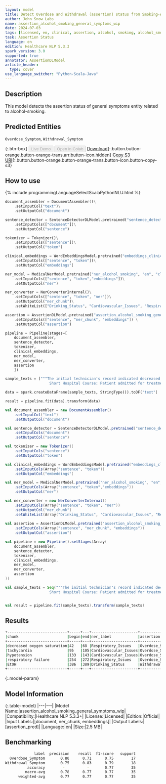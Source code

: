 ```yaml
---
layout: model
title: Detect Overdose and Withdrawal (assertion) status from Smoking-Alcohol related symptoms
author: John Snow Labs
name: assertion_alcohol_smoking_general_symptoms_wip
date: 2024-07-03
tags: [licensed, en, clinical, assertion, alcohol, smoking, alcohol_smoking, withdrawal_symptom, overdose_symptom]
task: Assertion Status
language: en
edition: Healthcare NLP 5.3.3
spark_version: 3.0
supported: true
annotator: AssertionDLModel
article_header:
  type: cover
use_language_switcher: "Python-Scala-Java"
---
```


## Description

This model detects the assertion status of general symptoms entity related to alcohol-smoking.

## Predicted Entities

`Overdose_Symptom`, `Withdrawal_Symptom`

{:.btn-box}
<button class="button button-orange" disabled>Live Demo</button>
<button class="button button-orange" disabled>Open in Colab</button>
[Download](https://s3.amazonaws.com/auxdata.johnsnowlabs.com/clinical/models/assertion_alcohol_smoking_general_symptoms_wip_en_5.3.3_3.0_1720021258349.zip){:.button.button-orange.button-orange-trans.arr.button-icon.hidden}
[Copy S3 URI](s3://auxdata.johnsnowlabs.com/clinical/models/assertion_alcohol_smoking_general_symptoms_wip_en_5.3.3_3.0_1720021258349.zip){:.button.button-orange.button-orange-trans.button-icon.button-copy-s3}

## How to use



<div class="tabs-box" markdown="1">
{% include programmingLanguageSelectScalaPythonNLU.html %}
  
```python
document_assembler = DocumentAssembler()\
    .setInputCol("text")\
    .setOutputCol("document")

sentence_detector = SentenceDetectorDLModel.pretrained("sentence_detector_dl", "en")\
    .setInputCols(["document"])\
    .setOutputCol("sentence")

tokenizer = Tokenizer()\
    .setInputCols(["sentence"])\
    .setOutputCol("token")

clinical_embeddings = WordEmbeddingsModel.pretrained("embeddings_clinical", "en", "clinical/models")\
    .setInputCols(["sentence", "token"])\
    .setOutputCol("embeddings")

ner_model = MedicalNerModel.pretrained("ner_alcohol_smoking", "en", "clinical/models")\
    .setInputCols(["sentence", "token","embeddings"])\
    .setOutputCol("ner")

ner_converter = NerConverterInternal()\
    .setInputCols(["sentence", "token", "ner"])\
    .setOutputCol("ner_chunk")\
    .setWhiteList(["Drinking_Status", "Cardiovascular_Issues", "Respiratory_Issues", "GUT_Issues", "Neurologic_Issues", "Psychiatric_Issues", "Other_Health_Issues"])

assertion = AssertionDLModel.pretrained("assertion_alcohol_smoking_general_symptoms_wip", "en", "clinical/models")\
    .setInputCols(["sentence", "ner_chunk", "embeddings"]) \
    .setOutputCol("assertion")

pipeline = Pipeline(stages=[
    document_assembler, 
    sentence_detector,
    tokenizer,
    clinical_embeddings,
    ner_model,
    ner_converter,
    assertion
    ])

sample_texts = ["""The initial technician's record indicated decreased oxygen saturation (55%) by pulse oximetry, tachycardia (heart rate 110 bpm), and hypotension (blood pressure 90/72 mmHg).He was admitted to the intensive care unit with a preliminary diagnosis of acute respiratory failure due to acute alcohol intoxication.
                    Short Hospital Course: Patient admitted for treatment of EtOH withdrawal following an attack."""]

data = spark.createDataFrame(sample_texts, StringType()).toDF("text")

result = pipeline.fit(data).transform(data)
```
```scala
val document_assembler = new DocumentAssembler()
    .setInputCol("text")
    .setOutputCol("document")

val sentence_detector = SentenceDetectorDLModel.pretrained("sentence_detector_dl", "en")
    .setInputCols("document")
    .setOutputCol("sentence")

val tokenizer = new Tokenizer()
    .setInputCols("sentence")
    .setOutputCol("token")

val clinical_embeddings = WordEmbeddingsModel.pretrained("embeddings_clinical", "en", "clinical/models")
    .setInputCols(Array("sentence", "token"))
    .setOutputCol("embeddings")

val ner_model = MedicalNerModel.pretrained("ner_alcohol_smoking", "en", "clinical/models")
    .setInputCols(Array("sentence", "token","embeddings"))
    .setOutputCol("ner")

val ner_converter = new NerConverterInternal()
    .setInputCols(Array("sentence", "token", "ner"))
    .setOutputCol("ner_chunk")
    .setWhiteList(Array("Drinking_Status", "Cardiovascular_Issues", "Respiratory_Issues", "GUT_Issues", "Neurologic_Issues", "Psychiatric_Issues", "Other_Health_Issues"))
    
val assertion = AssertionDLModel.pretrained("assertion_alcohol_smoking_general_symptoms_wip", "en", "clinical/models")
    .setInputCols(Array("sentence", "ner_chunk", "embeddings"))
    .setOutputCol("assertion")

val pipeline = new Pipeline().setStages(Array(
    document_assembler, 
    sentence_detector,
    tokenizer,
    clinical_embeddings,
    ner_model,
    ner_converter,
    assertion
))

val sample_texts = Seq("""The initial technician's record indicated decreased oxygen saturation (55%) by pulse oximetry, tachycardia (heart rate 110 bpm), and hypotension (blood pressure 90/72 mmHg).He was admitted to the intensive care unit with a preliminary diagnosis of acute respiratory failure due to acute alcohol intoxication.
                    Short Hospital Course: Patient admitted for treatment of EtOH withdrawal following an attack.""").toDF("text")


val result = pipeline.fit(sample_texts).transform(sample_texts)
```
</div>

## Results

```bash
+---------------------------+-----+---+---------------------+------------------+----------+
|chunk                      |begin|end|ner_label            |assertion         |confidence|
+---------------------------+-----+---+---------------------+------------------+----------+
|decreased oxygen saturation|42   |68 |Respiratory_Issues   |Overdose_Symptom  |0.9947    |
|tachycardia                |95   |105|Cardiovascular_Issues|Overdose_Symptom  |0.9941    |
|hypotension                |133  |143|Cardiovascular_Issues|Overdose_Symptom  |0.9956    |
|respiratory failure        |254  |272|Respiratory_Issues   |Overdose_Symptom  |0.9999    |
|EtOH                       |386  |389|Drinking_Status      |Withdrawal_Symptom|0.9471    |
+---------------------------+-----+---+---------------------+------------------+----------+
```

{:.model-param}
## Model Information

{:.table-model}
|---|---|
|Model Name:|assertion_alcohol_smoking_general_symptoms_wip|
|Compatibility:|Healthcare NLP 5.3.3+|
|License:|Licensed|
|Edition:|Official|
|Input Labels:|[document, ner_chunk, embeddings]|
|Output Labels:|[assertion_pred]|
|Language:|en|
|Size:|2.5 MB|

## Benchmarking

```bash
             label  precision    recall  f1-score   support
  Overdose_Symptom       0.80      0.71      0.75        17
Withdrawal_Symptom       0.75      0.83      0.79        18
          accuracy        -          -       0.77        35
         macro-avg       0.78      0.77      0.77        35
      weighted-avg       0.77      0.77      0.77        35
```
